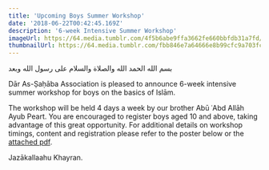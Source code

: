 ```yaml
---
title: 'Upcoming Boys Summer Workshop'
date: '2018-06-22T00:42:45.169Z'
description: '6-week Intensive Summer Workshop'
imageUrl: https://64.media.tumblr.com/4f5b6abe9ffa3662fe660bbfdb31a7fd/tumblr_orwd7l6BjW1tf6696o1_1280.jpg
thumbnailUrl: https://64.media.tumblr.com/fbb846e7a64666e8b99cfc9a703fca0c/tumblr_odvfitaLdD1svquxio1_1280.jpg
---
```


بسم الله الحمد الله والصلاة والسلام على رسول الله وبعد

Dār As-Ṣaḥāba Association is pleased to announce 6-week intensive summer workshop for boys on the basics of Islām.

The workshop will be held 4 days a week by our brother Abū ʿAbd Allāh Ayub Peart. You are encouraged to register boys aged 10 and above, taking advantage of this great opportunity. For additional details on workshop timings, content and registration please refer to the poster below or the [attached pdf](https://drive.google.com/file/d/1FCN7e7XJ-C0M3Po_h8XN3q6MqFjWaB8L).

Jazākallaahu Khayran.
